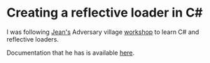 # Creating a reflective loader in C#

I was following [Jean's](https://twitter.com/Jean_Maes_1994) Adversary village [workshop](https://www.youtube.com/watch?v=E6LOQQiNjj0) to learn C# and reflective loaders.

Documentation that he has is available [here](https://jfmaes-1.gitbook.io/reflection-workshop).
